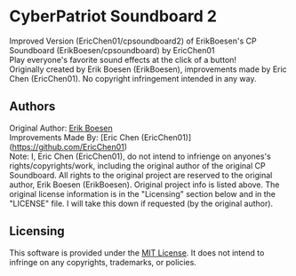 # CyberPatriot Soundboard 2
Improved Version (EricChen01/cpsoundboard2) of ErikBoesen's CP Soundboard (ErikBoesen/cpsoundboard) by EricChen01<br />
Play everyone's favorite sound effects at the click of a button!<br />
Originally created by Erik Boesen (ErikBoesen), improvements made by Eric Chen (EricChen01). No copyright infringement intended in any way.<br />

## Authors
Original Author: [Erik Boesen](https://github.com/ErikBoesen)<br />
Improvements Made By: [Eric Chen (EricChen01)] (https://github.com/EricChen01)<br />
Note: I, Eric Chen (EricChen01), do not intend to infrienge on anyones's rights/copyrights/work, including the original author of the original CP Soundboard. All rights to the original project are reserved to the original author, Erik Boesen (ErikBoesen). Original project info is listed above. The original license information is in the "Licensing" section below and in the "LICENSE" file. I will take this down if requested (by the original author).<br />

## Licensing
This software is provided under the [MIT License](LICENSE). It does not intend to infringe on any copyrights, trademarks, or policies.<br />
